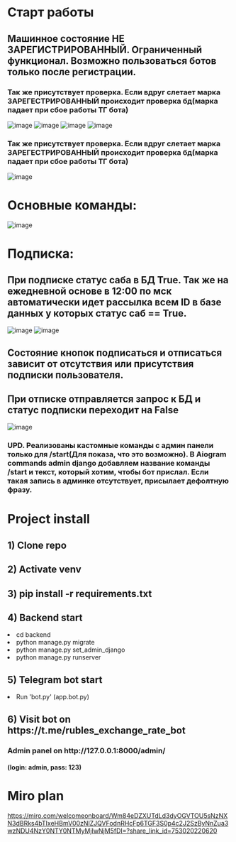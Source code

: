 <h1>Старт работы</h1>
<h2>Машинное состояние НЕ ЗАРЕГИСТРИРОВАННЫЙ. Ограниченный функционал. Возможно пользоваться ботов только после регистрации.</h2>
<h3>Так же присутствует проверка. Если вдруг слетает марка ЗАРЕГЕСТРИРОВАННЫЙ происходит проверка бд(марка падает при сбое работы ТГ бота)</h3>

![image](https://github.com/petrovkarmm/rubles_exchange_rate/assets/139163328/4e29b151-c774-4e24-9a68-e5b74a23dd49)
![image](https://github.com/petrovkarmm/rubles_exchange_rate/assets/139163328/43b60b81-a365-4fd6-a46d-19146861f239)
![image](https://github.com/petrovkarmm/rubles_exchange_rate/assets/139163328/51b319be-5a0e-480f-9a5d-b38606ad80db)
![image](https://github.com/petrovkarmm/rubles_exchange_rate/assets/139163328/f0e88282-b5d7-4014-9ea9-bcdf8984e461)

<h3>Так же присутствует проверка. Если вдруг слетает марка ЗАРЕГЕСТРИРОВАННЫЙ происходит проверка бд(марка падает при сбое работы ТГ бота)</h3>

![image](https://github.com/petrovkarmm/rubles_exchange_rate/assets/139163328/1886ef5d-bef3-4c02-aa2c-6842b4328d28)

<h1>Основные команды: </h1>

![image](https://github.com/petrovkarmm/rubles_exchange_rate/assets/139163328/8de5b81e-6ff9-4988-a6a1-0dc2e6786011)

<h1>Подписка: </h1>
<h2>При подписке статус саба в БД True. Так же на ежедневной основе в 12:00 по мск автоматически идет рассылка всем ID в базе данных у которых статус саб == True.</h2>

![image](https://github.com/petrovkarmm/rubles_exchange_rate/assets/139163328/3a6318e6-ecd7-40bb-a217-530fe5227752)
![image](https://github.com/petrovkarmm/rubles_exchange_rate/assets/139163328/c95017e6-d961-4c65-8881-124ec8435848)

<h2>Состояние кнопок подписаться и отписаться зависит от отсутствия или присутствия подписки пользователя.</h2>
<h2>При отписке отправляется запрос к БД и статус подписки переходит на False</h2>

![image](https://github.com/petrovkarmm/rubles_exchange_rate/assets/139163328/a7bf66b7-da76-4c07-96be-4709ddf7c2ef)

<h3>UPD. Реализованы кастомные команды с админ панели только для /start(Для показа, что это возможно). В Aiogram commands admin django добавляем название команды /start и текст, который хотим, чтобы бот прислал. Если такая запись в админке отсутствует, присылает дефолтную фразу.</h3>


<h1>Project install</h1>

<h2>1) Clone repo</h2>
<h2>2) Activate venv</h2>
<h2>3) pip install -r requirements.txt</h2>

<h2>4) Backend start</h2>

<li>cd backend</li>
<li>python manage.py migrate</li>
<li>python manage.py set_admin_django</li>
<li>python manage.py runserver</li>

<h2>5) Telegram bot start</h2>
<li>Run 'bot.py' (app.bot.py)</li>

<h2>6) Visit bot on https://t.me/rubles_exchange_rate_bot</h2>

<h3>Admin panel on http://127.0.0.1:8000/admin/</h3>
<h4>(login: admin, pass: 123)</h4>


<h1>Miro plan</h1>

https://miro.com/welcomeonboard/Wm84eDZXUTdLd3dyOGVTOU5sNzNXN3dBRks4bTIxeHBmV00zNlZJQVFodnRHcFp6TGF3S0p4c2J2SzByNnZua3wzNDU4NzY0NTY0NTMyMjIwNjM5fDI=?share_link_id=753020220620
